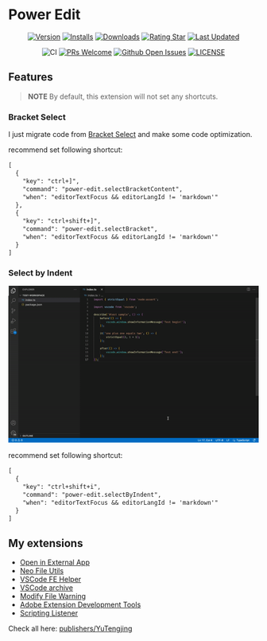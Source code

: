 # Power Edit

<div align="center">

[![Version](https://img.shields.io/visual-studio-marketplace/v/YuTengjing.power-edit)](https://marketplace.visualstudio.com/items/YuTengjing.power-edit/changelog) [![Installs](https://img.shields.io/visual-studio-marketplace/i/YuTengjing.power-edit)](https://marketplace.visualstudio.com/items?itemName=YuTengjing.power-edit) [![Downloads](https://img.shields.io/visual-studio-marketplace/d/YuTengjing.power-edit)](https://marketplace.visualstudio.com/items?itemName=YuTengjing.power-edit) [![Rating Star](https://img.shields.io/visual-studio-marketplace/stars/YuTengjing.power-edit)](https://marketplace.visualstudio.com/items?itemName=YuTengjing.power-edit&ssr=false#review-details) [![Last Updated](https://img.shields.io/visual-studio-marketplace/last-updated/YuTengjing.power-edit)](https://github.com/tjx666/power-edit)

![CI](https://github.com/tjx666/power-edit/actions/workflows/ci.yml/badge.svg) [![PRs Welcome](https://img.shields.io/badge/PRs-welcome-brightgreen.svg?style=flat)](http://makeapullrequest.com) [![Github Open Issues](https://img.shields.io/github/issues/tjx666/power-edit)](https://github.com/tjx666/power-edit/issues) [![LICENSE](https://img.shields.io/badge/license-Anti%20996-blue.svg?style=flat-square)](https://github.com/996icu/996.ICU/blob/master/LICENSE)

</div>

## Features

> **NOTE**
> By default, this extension will not set any shortcuts.

### Bracket Select

I just migrate code from [Bracket Select](https://github.com/jhasse/vscode-bracket-select) and make some code optimization.

recommend set following shortcut:

```jsonc
[
  {
    "key": "ctrl+]",
    "command": "power-edit.selectBracketContent",
    "when": "editorTextFocus && editorLangId != 'markdown'"
  },
  {
    "key": "ctrl+shift+]",
    "command": "power-edit.selectBracket",
    "when": "editorTextFocus && editorLangId != 'markdown'"
  }
]
```

### Select by Indent

![Select by Indent](https://github.com/tjx666/power-edit/blob/main/assets/screenshots/select-by-indent.gif?raw=true)

recommend set following shortcut:

```jsonc
[
  {
    "key": "ctrl+shift+i",
    "command": "power-edit.selectByIndent",
    "when": "editorTextFocus && editorLangId != 'markdown'"
  }
]
```

## My extensions

- [Open in External App](https://github.com/tjx666/open-in-external-app)
- [Neo File Utils](https://github.com/tjx666/vscode-neo-file-utils)
- [VSCode FE Helper](https://github.com/tjx666/vscode-fe-helper)
- [VSCode archive](https://github.com/tjx666/vscode-archive)
- [Modify File Warning](https://github.com/tjx666/modify-file-warning)
- [Adobe Extension Development Tools](https://github.com/tjx666/vscode-adobe-extension-devtools)
- [Scripting Listener](https://github.com/tjx666/scripting-listener)

Check all here: [publishers/YuTengjing](https://marketplace.visualstudio.com/publishers/YuTengjing)
